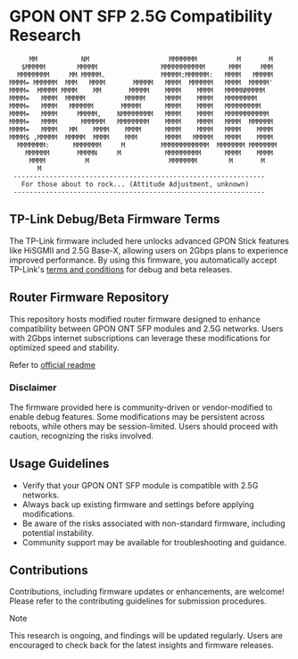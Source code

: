 # GPON ONT SFP 2.5G Compatibility Research

```
     MM           NM                    MMMMMMM          M       M
   $MMMMM        MMMMM                MMMMMMMMMMM      MMM     MMM
  MMMMMMMM     MM MMMMM.              MMMMM:MMMMMM:   MMMM   MMMMM
MMMM= MMMMMM  MMM   MMMM       MMMMM   MMMM  MMMMMM   MMMM  MMMMM'
MMMM=  MMMMM MMMM    MM       MMMMM    MMMM    MMMM   MMMMNMMMMM
MMMM=   MMMM  MMMMM          MMMMM     MMMM    MMMM   MMMMMMMM
MMMM=   MMMM   MMMMMM       MMMMM      MMMM    MMMM   MMMMMMMMM
MMMM=   MMMM     MMMMM,    NMMMMMMMM   MMMM    MMMM   MMMMMMMMMMM
MMMM=   MMMM      MMMMMM   MMMMMMMM    MMMM    MMMM   MMMM  MMMMMM
MMMM=   MMMM   MM    MMMM    MMMM      MMMM    MMMM   MMMM    MMMM
MMMM$ ,MMMMM  MMMMM  MMMM    MMM       MMMM   MMMMM   MMMM    MMMM
  MMMMMMM:      MMMMMMM     M         MMMMMMMMMMMM  MMMMMMM MMMMMMM
    MMMMMM       MMMMN     M           MMMMMMMMM      MMMM    MMMM
     MMMM          M                    MMMMMMM        M       M
       M
 ---------------------------------------------------------------
   For those about to rock... (Attitude Adjustment, unknown)
 ---------------------------------------------------------------
```

## TP-Link Debug/Beta Firmware Terms

The TP-Link firmware included here unlocks advanced GPON Stick features like HiSGMII and 2.5G Base-X, allowing users on 2Gbps plans to experience improved performance. By using this firmware, you automatically accept TP-Link's [terms and conditions](https://community.tp-link.com/en/home/forum/topic/275506) for debug and beta releases.

## Router Firmware Repository

This repository hosts modified router firmware designed to enhance compatibility between GPON ONT SFP modules and 2.5G networks. Users with 2Gbps internet subscriptions can leverage these modifications for optimized speed and stability.

Refer to [official readme](https://community.tp-link.com/en/home/forum/topic/711638)

### Disclaimer
The firmware provided here is community-driven or vendor-modified to enable debug features. Some modifications may be persistent across reboots, while others may be session-limited. Users should proceed with caution, recognizing the risks involved.

## Usage Guidelines
- Verify that your GPON ONT SFP module is compatible with 2.5G networks.
- Always back up existing firmware and settings before applying modifications.
- Be aware of the risks associated with non-standard firmware, including potential instability.
- Community support may be available for troubleshooting and guidance.

## Contributions
Contributions, including firmware updates or enhancements, are welcome! Please refer to the contributing guidelines for submission procedures.

> [!NOTE]
> This research is ongoing, and findings will be updated regularly. Users are encouraged to check back for the latest insights and firmware releases.

